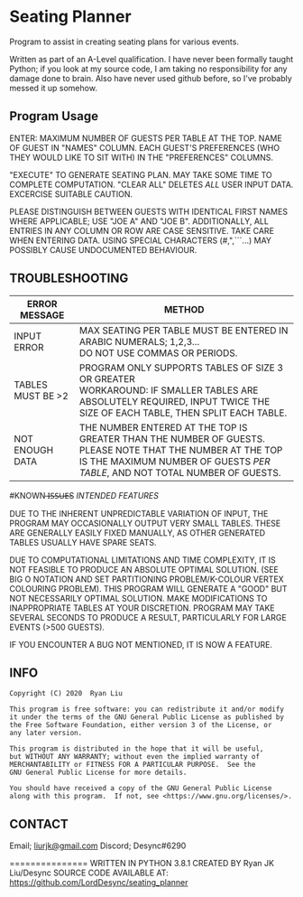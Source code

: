 # Seating Planner
Program to assist in creating seating plans for various events.

Written as part of an A-Level qualification.
I have never been formally taught Python; if you look at my source code, I am taking no responsibility for any damage done to brain.
Also have never used github before, so I've probably messed it up somehow.

## Program Usage

  ENTER:
      MAXIMUM NUMBER OF GUESTS PER TABLE AT THE TOP.
      NAME OF GUEST IN "NAMES" COLUMN.
      EACH GUEST'S PREFERENCES (WHO THEY WOULD LIKE TO SIT WITH) IN THE "PREFERENCES" COLUMNS.

  "EXECUTE" TO GENERATE SEATING PLAN. MAY TAKE SOME TIME TO COMPLETE COMPUTATION.
  "CLEAR ALL" DELETES *ALL* USER INPUT DATA. EXCERCISE SUITABLE CAUTION.

  PLEASE DISTINGUISH BETWEEN GUESTS WITH IDENTICAL FIRST NAMES WHERE APPLICABLE; USE "JOE A" AND "JOE B".
  ADDITIONALLY, ALL ENTRIES IN ANY COLUMN OR ROW ARE CASE SENSITIVE. TAKE CARE WHEN ENTERING DATA.
  USING SPECIAL CHARACTERS (#,",```...) MAY POSSIBLY CAUSE UNDOCUMENTED BEHAVIOUR.

## TROUBLESHOOTING

| ERROR MESSAGE     	| METHOD                                                                                                                                                                                     	|
|-------------------	|--------------------------------------------------------------------------------------------------------------------------------------------------------------------------------------------	|
| INPUT ERROR       	| MAX SEATING PER TABLE MUST BE ENTERED IN ARABIC NUMERALS; 1,2,3...<br>DO NOT USE COMMAS OR PERIODS.                                                                                        	|
| TABLES MUST BE >2 	| PROGRAM ONLY SUPPORTS TABLES OF SIZE 3 OR GREATER<br>WORKAROUND: IF SMALLER TABLES ARE ABSOLUTELY REQUIRED, INPUT TWICE THE SIZE OF EACH TABLE, THEN SPLIT EACH TABLE.                     	|
| NOT ENOUGH DATA   	| THE NUMBER ENTERED AT THE TOP IS GREATER THAN THE NUMBER OF GUESTS.<br>PLEASE NOTE THAT THE NUMBER AT THE TOP IS THE MAXIMUM NUMBER OF GUESTS *PER TABLE*, AND NOT TOTAL NUMBER OF GUESTS. 	| 

#KNOWN ̶I̶S̶S̶U̶E̶S *INTENDED FEATURES*

  DUE TO THE INHERENT UNPREDICTABLE VARIATION OF INPUT, THE PROGRAM MAY OCCASIONALLY OUTPUT VERY SMALL TABLES.
  THESE ARE GENERALLY EASILY FIXED MANUALLY, AS OTHER GENERATED TABLES USUALLY HAVE SPARE SEATS.

  DUE TO COMPUTATIONAL LIMITATIONS AND TIME COMPLEXITY, IT IS NOT FEASIBLE TO PRODUCE AN ABSOLUTE OPTIMAL SOLUTION.
  (SEE BIG O NOTATION AND SET PARTITIONING PROBLEM/K-COLOUR VERTEX COLOURING PROBLEM).
  THIS PROGRAM WILL GENERATE A "GOOD" BUT NOT NECESSARILY OPTIMAL SOLUTION. MAKE MODIFICATIONS TO INAPPROPRIATE TABLES AT YOUR DISCRETION.
  PROGRAM MAY TAKE SEVERAL SECONDS TO PRODUCE A RESULT, PARTICULARLY FOR LARGE EVENTS (>500 GUESTS).

  IF YOU ENCOUNTER A BUG NOT MENTIONED, IT IS NOW A FEATURE.

## INFO

    Copyright (C) 2020  Ryan Liu

    This program is free software: you can redistribute it and/or modify
    it under the terms of the GNU General Public License as published by
    the Free Software Foundation, either version 3 of the License, or
    any later version.

    This program is distributed in the hope that it will be useful,
    but WITHOUT ANY WARRANTY; without even the implied warranty of
    MERCHANTABILITY or FITNESS FOR A PARTICULAR PURPOSE.  See the
    GNU General Public License for more details.

    You should have received a copy of the GNU General Public License
    along with this program.  If not, see <https://www.gnu.org/licenses/>.

## CONTACT

  Email;   liurjk@gmail.com
  Discord; Desync#6290

===============
WRITTEN IN PYTHON 3.8.1
CREATED BY Ryan JK Liu/Desync
SOURCE CODE AVAILABLE AT: <https://github.com/LordDesync/seating_planner>
